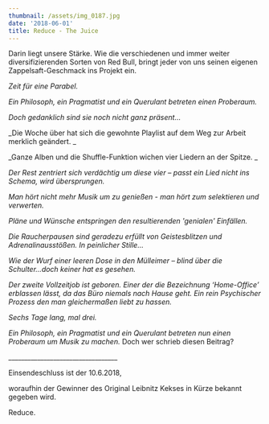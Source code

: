 ```yaml
---
thumbnail: /assets/img_0187.jpg
date: '2018-06-01'
title: Reduce - The Juice
---
```

Darin liegt unsere Stärke. Wie die verschiedenen und immer weiter diversifizierenden Sorten von Red Bull, bringt jeder von uns seinen eigenen Zappelsaft-Geschmack ins Projekt ein.

_Zeit für eine Parabel._

_Ein Philosoph, ein Pragmatist und ein Querulant betreten einen Proberaum._

_Doch gedanklich sind sie noch nicht ganz präsent…_

_Die Woche über hat sich die gewohnte Playlist auf dem Weg zur Arbeit merklich geändert. _

_Ganze Alben und die Shuffle-Funktion wichen vier Liedern an der Spitze. _

_Der Rest zentriert sich verdächtig um diese vier – passt ein Lied nicht ins Schema, wird übersprungen._

_Man hört nicht mehr Musik um zu genießen - man hört zum selektieren und verwerten._

_Pläne und Wünsche entspringen den resultierenden 'genialen' Einfällen._

_Die Raucherpausen sind geradezu erfüllt von Geistesblitzen und Adrenalinausstößen. In peinlicher Stille..._

_Wie der Wurf einer leeren Dose in den Mülleimer – blind über die Schulter...doch keiner hat es gesehen._

_Der zweite Vollzeitjob ist geboren. Einer der die Bezeichnung ‘Home-Office’ erblassen lässt, da das Büro niemals nach Hause geht. Ein rein Psychischer Prozess den man gleichermaßen liebt zu hassen._

_Sechs Tage lang, mal drei._

_Ein Philosoph, ein Pragmatist und ein Querulant betreten nun einen Proberaum um Musik zu machen._ Doch wer schrieb diesen Beitrag?

\_\_\_\_\_\_\_\_\_\_\_\_\_\_\_\_\_\_\_\_\_\_\_\_\_\_\_\_\_\_\_\_\_\_

Einsendeschluss ist der 10.6.2018,

woraufhin der Gewinner des Original Leibnitz Kekses in Kürze bekannt gegeben wird.

Reduce.
